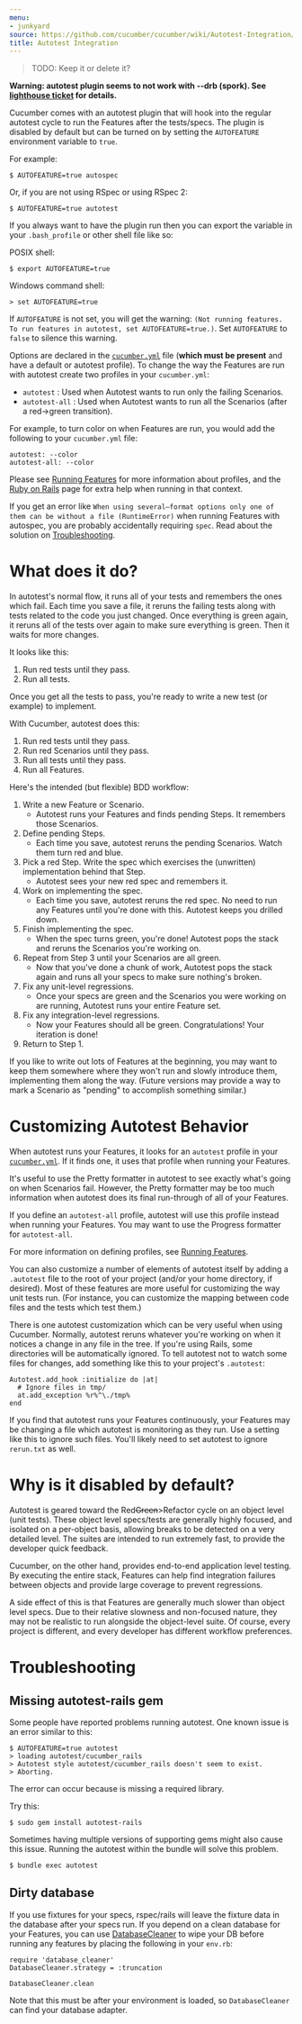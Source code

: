 ```yaml
---
menu:
- junkyard
source: https://github.com/cucumber/cucumber/wiki/Autotest-Integration/
title: Autotest Integration
---
```


> TODO: Keep it or delete it?

**Warning: autotest plugin seems to not work with --drb (spork). See [lighthouse ticket](https://rspec.lighthouseapp.com/projects/16211-cucumber/tickets/365-cucumber-out-option-does-not-worj-with-drb) for details.**

Cucumber comes with an autotest plugin that will hook into the regular autotest
cycle to run the Features after the tests/specs. The plugin is disabled by
default but can be turned on by setting the `AUTOFEATURE` environment variable to `true`.

For example:

```
$ AUTOFEATURE=true autospec
```

Or, if you are not using RSpec or using RSpec 2:

```
$ AUTOFEATURE=true autotest
```

If you always want to have the plugin run then you can export the variable in your `.bash_profile` or other shell file like so:

POSIX shell:

```
$ export AUTOFEATURE=true
```

Windows command shell:

```
> set AUTOFEATURE=true
```

If `AUTOFEATURE` is not set, you will get the warning: `(Not running features. To run features in autotest, set AUTOFEATURE=true.)`. Set `AUTOFEATURE` to `false` to silence this warning.

Options are declared in the [`cucumber.yml`](/cucumber/cucumber.yml/) file (**which must be present** and have a default or autotest profile). To change the way the Features are run with autotest create two profiles in your `cucumber.yml`:

- `autotest` : Used when Autotest wants to run only the failing Scenarios.
- `autotest-all` : Used when Autotest wants to run all the Scenarios (after a red->green transition).

For example, to turn color on when Features are run, you would add the following to your `cucumber.yml` file:

```
autotest: --color
autotest-all: --color
```

Please see [Running Features](/cucumber/running-features/) for more information about profiles, and the [Ruby on Rails](/implementations/ruby/ruby-on-rails/) page for extra help when running in that context.

If you get an error like `When using several—format options only one of them can be without a file (RuntimeError)` when running Features with autospec, you are probably accidentally requiring `spec`. Read about the solution on [Troubleshooting](#troubleshooting).

# What does it do?

In autotest's normal flow, it runs all of your tests and remembers the
ones which fail. Each time you save a file, it reruns the failing
tests along with tests related to the code you just changed. Once
everything is green again, it reruns all of the tests over again to
make sure everything is green. Then it waits for more changes.

It looks like this:

1. Run red tests until they pass.
2. Run all tests.

Once you get all the tests to pass, you're ready to write a new test (or example) to implement.

With Cucumber, autotest does this:

1. Run red tests until they pass.
2. Run red Scenarios until they pass.
3. Run all tests until they pass.
4. Run all Features.

Here's the intended (but flexible) BDD workflow:

1. Write a new Feature or Scenario.
   - Autotest runs your Features and finds pending Steps. It remembers those Scenarios.
2. Define pending Steps.
   - Each time you save, autotest reruns the pending Scenarios. Watch them turn red and blue.
3. Pick a red Step. Write the spec which exercises the (unwritten) implementation behind that Step.
   - Autotest sees your new red spec and remembers it.
4. Work on implementing the spec.
   - Each time you save, autotest reruns the red spec. No need to run any Features until you're done with this. Autotest keeps you drilled down.
5. Finish implementing the spec.
   - When the spec turns green, you're done! Autotest pops the stack and reruns the Scenarios you're working on.
6. Repeat from Step 3 until your Scenarios are all green.
   - Now that you've done a chunk of work, Autotest pops the stack again and runs all your specs to make sure nothing's broken.
7. Fix any unit-level regressions.
   - Once your specs are green and the Scenarios you were working on are running, Autotest runs your entire Feature set.
8. Fix any integration-level regressions.
   - Now your Features should all be green. Congratulations! Your iteration is done!
9. Return to Step 1.

If you like to write out lots of Features at the beginning, you may want to keep them somewhere where they won't run and slowly introduce them, implementing them along the way. (Future versions may provide a way to mark a Scenario as "pending" to accomplish something similar.)

# Customizing Autotest Behavior

When autotest runs your Features, it looks for an `autotest` profile in your [`cucumber.yml`](/cucumber/cucumber.yml/). If it finds one, it uses that profile when running your Features.

It's useful to use the Pretty formatter in autotest to see exactly what's going on when Scenarios fail. However, the Pretty formatter may be too much information when autotest does its final run-through of all of your Features.

If you define an `autotest-all` profile, autotest will use this profile instead when running your Features. You may want to use the Progress formatter for `autotest-all`.

For more information on defining profiles, see [Running Features](/cucumber/running-features/).

You can also customize a number of elements of autotest itself by adding a `.autotest` file to the root of your project (and/or your home directory, if desired). Most of these features are more useful for customizing the way unit tests run. (For instance, you can customize the mapping between code files and the tests which test them.)

There is one autotest customization which can be very useful when using Cucumber. Normally, autotest reruns whatever you're working on when it notices a change in any file in the tree. If you're using Rails, some directories will be automatically ignored. To tell autotest not to watch some files for changes, add something like this to your project's `.autotest`:

```
Autotest.add_hook :initialize do |at|
  # Ignore files in tmp/
  at.add_exception %r%^\./tmp%
end
```

If you find that autotest runs your Features continuously, your Features may be
changing a file which autotest is monitoring as they run. Use a setting like
this to ignore such files. You'll likely need to set autotest to ignore
`rerun.txt` as well.

# Why is it disabled by default?

Autotest is geared toward the Red~~Green~~>Refactor cycle on an object level
(unit tests). These object level specs/tests are generally highly focused, and
isolated on a per-object basis, allowing breaks to be detected on a very detailed level. The suites are intended to run extremely fast, to provide the developer quick feedback.

Cucumber, on the other hand, provides end-to-end application level testing. By
executing the entire stack, Features can help find integration failures between
objects and provide large coverage to prevent regressions.

A side effect of this is that Features are generally much slower than object level specs. Due to their relative slowness and non-focused nature, they may not be realistic to run alongside the object-level suite. Of course, every project is different, and every developer has different workflow preferences.

# Troubleshooting

## Missing autotest-rails gem

Some people have reported problems running autotest. One known issue is an error
similar to this:

```
$ AUTOFEATURE=true autotest
> loading autotest/cucumber_rails
> Autotest style autotest/cucumber_rails doesn't seem to exist.
> Aborting.
```

The error can occur because is missing a required library.

Try this:

```
$ sudo gem install autotest-rails
```

Sometimes having multiple versions of supporting gems might also cause this
issue. Running the autotest within the bundle will solve this problem.

```
$ bundle exec autotest
```

## Dirty database

If you use fixtures for your specs, rspec/rails will leave the fixture data in the database after your specs run. If you depend on a clean database for your Features, you can use [DatabaseCleaner](https://github.com/bmabey/database_cleaner/tree/master) to wipe your DB before running any features by placing the following in your `env.rb`:

```
require 'database_cleaner'
DatabaseCleaner.strategy = :truncation

DatabaseCleaner.clean
```

Note that this must be after your environment is loaded, so `DatabaseCleaner` can find your database adapter.
